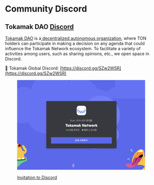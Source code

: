 # Community Discord

## Tokamak DAO [Discord](https://discord.com/invite/SZw2WSR)

[Tokamak DAO](https://dao.tokamak.network/#/) is a[ decentralized autonomous organization](https://www.wikiwand.com/en/Decentralized\_autonomous\_organization), where TON holders can participate in making a decision on any agenda that could influence the Tokamak Network ecosystem. To facilitate a variety of activities among users, such as sharing opinions, etc., we open space in Discord.

📌 Tokamak Global Discord: [https://discord.gg/SZw2WSR](https://discord.gg/SZw2WSR)

<figure><img src="../.gitbook/assets/image (295).png" alt=""><figcaption><p><a href="https://discord.gg/SZw2WSR">Invitation to Discord</a></p></figcaption></figure>
